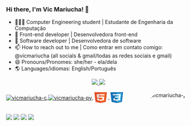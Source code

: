 ### Hi there, I'm Vic Mariucha! 👋

- 👩🏼‍💻 Computer Engineering student | Estudante de Engenharia da Computação
- 🌱 Front-end developer | Desenvolvedora front-end
- 🔎 Software developer | Desenvolvedora de software 
- 📫 How to reach out to me | Como entrar em contato comigo: @vicmariucha (all socials & gmail/todas as redes sociais e gmail)
- 😄 Pronouns/Pronomes: she/her - ela/dela
- 🌎 Languages/idiomas: English/Português

<div align="center">
  <a href="https://github.com/vicmariucha">
  <img width="45%" src="https://github-readme-stats.vercel.app/api/top-langs/?username=vicmariucha&layout=compact&langs_count=7&theme=tokyonight"/>
  <img width="45%" src="https://github-readme-stats.vercel.app/api?username=vicmariucha&show_icons=true&theme=tokyonight&include_all_commits=true&count_private=true"/>
</div>

<div style="display: inline_block"><br>
  <img align="center" alt="vicmariucha-c" height="25" width="30" src="https://upload.wikimedia.org/wikipedia/commons/thumb/1/18/C_Programming_Language.svg/1200px-C_Programming_Language.svg.png">
  <img align="center" alt="vicmariucha-py" height="30" width="40" src="https://cdn.jsdelivr.net/gh/devicons/devicon/icons/python/python-original.svg">
  <img align="center" alt="vicmariucha-HTML" height="30" width="40" src="https://raw.githubusercontent.com/devicons/devicon/master/icons/html5/html5-original.svg">
  <img align="center" alt="vicmariucha-CSS" height="30" width="40" src="https://raw.githubusercontent.com/devicons/devicon/master/icons/css3/css3-original.svg">
  
  
  <img align="right" alt="vicmariucha-pic" height="150" style="border-radius:50px;" src="https://img.skoob.com.br/dISkJ-eSKJ-UEf1nmg33ivNGfC0=/170x170/center/top/smart/filters:format(jpeg)/https://skoob.s3.amazonaws.com/usuarios/5330903/5330903SK-V11624982584G.jpg">
</div>

##

<div> 
  <a href="https://www.youtube.com/channel/UCcxjjBdM5oqULbTWu2zkFPA" target="_blank"><img src="https://img.shields.io/badge/YouTube-FF0000?style=for-the-badge&logo=youtube&logoColor=white" target="_blank"></a>
  <a href="https://instagram.com/vicmariucha" target="_blank"><img src="https://img.shields.io/badge/-Instagram-%23E4405F?style=for-the-badge&logo=instagram&logoColor=white" target="_blank"></a>
  <a href = "mailto:vicmariucha@gmail.com"><img src="https://img.shields.io/badge/-Gmail-%23333?style=for-the-badge&logo=gmail&logoColor=white" target="_blank"></a>
  <a href="https://www.linkedin.com/in/victoria-mariucha/" target="_blank"><img src="https://img.shields.io/badge/-LinkedIn-%230077B5?style=for-the-badge&logo=linkedin&logoColor=white" target="_blank"></a> 
 
</div>
